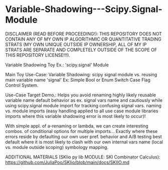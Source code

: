 # Variable-Shadowing---Scipy.Signal-Module

DISCLAIMER (READ BEFORE PROCEEDING!): THIS REPOSITORY DOES NOT CONTAIN ANY OF MY OWN IP ALGORITHMIC OR QUANTITATIVE TRADING STRATS (MY OWN UNIQUE OUTSIDE IP OWNERSHIP, ALL OF MY IP STRATS ARE SEPARATE AND COMPLETELY OUTSIDE OF THE SCOPE OF THIS REPOSITORY LICENSE!!!).

Variable Shadowing Toy Ex.: 'scipy.signal' Module

Main Toy Use-Case:
Variable Shadowing: scipy signal module vs. reusing main variable name 'signal' Ex: Simple Bool or Enum Switch Case Flag Control System.

Use-Case Target Demo.: Helps you avoid renaming highly likely reusable variable name default behavior as ex. signal vars name and cautiously while using scipy.signal module import for tracking confusing signal vars. naming vs. module imports (easy handling applied to all use case module libraries imports where this variable shadowing error is most likely to occur)!

With simple appl. of a-renaming or lambda, we can create interesting combos. of conditional options for multiple imports... Exactly where these errors reside  by defaulting our own user pref. behavior and A/B testing best default where it is most likely to clash with our own internal vars name (local vs. module outside scoping) symbology mapping.

ADDITIONAL MATERIALS (SKlio py lib MODULE: SKI Combinator Calculus): https://github.com/JuliaPoo/SKIio/blob/main/docs/SKIIO.md
